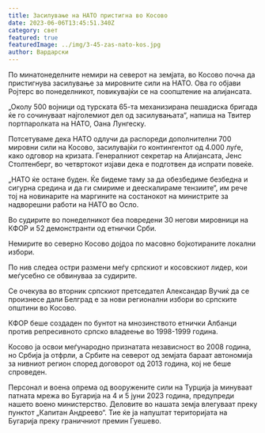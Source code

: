 ```yaml
---
title: Засилување на НАТО пристигна во Косово
date: 2023-06-06T13:45:51.340Z
category: свет
featured: true
featuredImage: ../img/3-45-zas-nato-kos.jpg
author: Вардарски
---
```

По минатонеделните немири на северот на земјата, во Косово почна да пристигнува засилување за мировните сили на НАТО. Ова го објави Ројтерс во понеделникот, повикувајќи се на соопштение на алијансата.

„Околу 500 војници од турската 65-та механизирана пешадиска бригада ќе го сочинуваат најголемиот дел од засилувањата“, напиша на Твитер портпаролката на НАТО, Оана Лунгеску.

Потсетуваме дека НАТО одлучи да распореди дополнителни 700 мировни сили на Косово, засилувајќи го контингентот од 4.000 луѓе, како одговор на кризата. Генералниот секретар на Алијансата, Јенс Столтенберг, во четвртокот изјави дека е подготвен да испрати повеќе.

„НАТО ќе остане буден. Ќе бидеме таму за да обезбедиме безбедна и сигурна средина и да ги смириме и деескалираме тензиите“, им рече тој на новинарите на маргините на состанокот на министрите за надворешни работи на НАТО во Осло.

Во судирите во понеделникот беа повредени 30 негови мировници на КФОР и 52 демонстранти од етнички Срби.

Немирите во северно Косово дојдоа по масовно бојкотираните локални избори.

По нив следеа остри размени меѓу српскиот и косовскиот лидер, кои меѓусебно се обвинуваа за судирите.

Се очекува во вторник српскиот претседател Александар Вучиќ да се произнесе дали Белград е за нови регионални избори во српските општини во Косово.

КФОР беше создаден по бунтот на мнозинството етнички Албанци против репресивното српско владеење во 1998-1999 година.

Косово ја освои меѓународно признатата независност во 2008 година, но Србија ја отфрли, а Србите на северот од земјата бараат автономија за нивниот регион според договорот од 2013 година, кој не беше спроведен.

Персонал и воена опрема од вооружените сили на Турција ја минуваат патната мрежа во Бугарија на 4 и 5 јуни 2023 година, предупреди нашето воено министерство. Деловите во нашата земја влегуваат преку пунктот „Капитан Андреево“. Тие ќе ја напуштат територијата на Бугарија преку граничниот премин Гуешево.